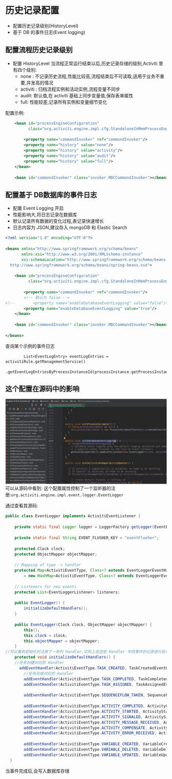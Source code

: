 # 历史记录配置
- 配置历史记录级别(HistoryLevel)
- 基于 DB 的事件日志(Event logging)

## 配置流程历史记录级别
- 配置 HistoryLevel
当流程正常运行结束以后,历史记录存储的级别,Activiti 里有四个级别:
	- none : 不记录历史流程,性能比较高,流程结束后不可读取,适用于业务不重要,并发高的情况
	- activiti : 归档流程实例和活动实例,流程变量不同步
	- audit: 默认值,在 activiti 基础上同步变量值,保存表单属性
	- full: 性能较差,记录所有实例和变量细节变化

配置示例:

```xml
    <bean id="processEngineConfiguration"
          class="org.activiti.engine.impl.cfg.StandaloneInMemProcessEngineConfiguration">

        <property name="commandInvoker" ref="commondInvoker"/>
        <property name="history" value="none"/>
        <property name="history" value="activity"/>
        <property name="history" value="audit"/>
        <property name="history" value="full"/>
    </bean>

    <bean id="commondInvoker" class="invoker.MDCCommandInvoker"></bean>
```

## 配置基于 DB数据库的事件日志
- 配置 Event Logging 开启
- 性能影响大,将日志记录在数据库
- 默认记录所有数据的变化过程,表记录快速增长
- 日志内容为 JSON,建议存入 mongoDB 和 Elastic Search

```xml
<?xml version="1.0" encoding="UTF-8"?>

<beans xmlns="http://www.springframework.org/schema/beans"
       xmlns:xsi="http://www.w3.org/2001/XMLSchema-instance"
       xsi:schemaLocation="http://www.springframework.org/schema/beans
  http://www.springframework.org/schema/beans/spring-beans.xsd">

    <bean id="processEngineConfiguration"
          class="org.activiti.engine.impl.cfg.StandaloneInMemProcessEngineConfiguration">

        <property name="commandInvoker" ref="commondInvoker"/>
        <!-- 默认为 false -->
<!--        <property name="enableDatabaseEventLogging" value="false"/>-->
        <property name="enableDatabaseEventLogging" value="true"/>
    </bean>

    <bean id="commondInvoker" class="invoker.MDCCommandInvoker"></bean>

</beans>
```

查询某个示例的事件日志
```
        List<EventLogEntry> eventLogEntries = activitiRule.getManagementService()
                .getEventLogEntriesByProcessInstanceId(processInstance.getProcessInstanceId());
```

## 这个配置在源码中的影响
![image-20201002112728200](../../assets/image-20201002112728200.png)
可以从源码中看到:
这个配置属性控制了一个监听器的注册:`org.activiti.engine.impl.event.logger.EventLogger`

通过查看其源码:

```java
public class EventLogger implements ActivitiEventListener {
	
	private static final Logger logger = LoggerFactory.getLogger(EventLogger.class);
	
	private static final String EVENT_FLUSHER_KEY = "eventFlusher";
	
	protected Clock clock;
	protected ObjectMapper objectMapper;
	
	// Mapping of type -> handler
	protected Map<ActivitiEventType, Class<? extends EventLoggerEventHandler>> eventHandlers 
		= new HashMap<ActivitiEventType, Class<? extends EventLoggerEventHandler>>();
	
	// Listeners for new events
	protected List<EventLoggerListener> listeners;
	
	public EventLogger() {
		initializeDefaultHandlers();
	}
	
	public EventLogger(Clock clock, ObjectMapper objectMapper) {
		this();
		this.clock = clock;
		this.objectMapper = objectMapper;
	}
//可以看到初始化时注册了一系列 Handler,实际上在这些 Handler 中将事件的记录进行处理
	protected void initializeDefaultHandlers() {
	//任务创建对应的 Handler
	  addEventHandler(ActivitiEventType.TASK_CREATED, TaskCreatedEventHandler.class);
		//任务完成对应的 Handler
		addEventHandler(ActivitiEventType.TASK_COMPLETED, TaskCompletedEventHandler.class);
		addEventHandler(ActivitiEventType.TASK_ASSIGNED, TaskAssignedEventHandler.class);
		
		addEventHandler(ActivitiEventType.SEQUENCEFLOW_TAKEN, SequenceFlowTakenEventHandler.class);
		
		addEventHandler(ActivitiEventType.ACTIVITY_COMPLETED, ActivityCompletedEventHandler.class);
		addEventHandler(ActivitiEventType.ACTIVITY_STARTED, ActivityStartedEventHandler.class);
		addEventHandler(ActivitiEventType.ACTIVITY_SIGNALED, ActivitySignaledEventHandler.class);
		addEventHandler(ActivitiEventType.ACTIVITY_MESSAGE_RECEIVED, ActivityMessageEventHandler.class);
		addEventHandler(ActivitiEventType.ACTIVITY_COMPENSATE, ActivityCompensatedEventHandler.class);
		addEventHandler(ActivitiEventType.ACTIVITY_ERROR_RECEIVED, ActivityErrorReceivedEventHandler.class);
		
		addEventHandler(ActivitiEventType.VARIABLE_CREATED, VariableCreatedEventHandler.class);
		addEventHandler(ActivitiEventType.VARIABLE_DELETED, VariableDeletedEventHandler.class);
		addEventHandler(ActivitiEventType.VARIABLE_UPDATED, VariableUpdatedEventHandler.class);
  }
```
当事件完成后,会写入数据库存储